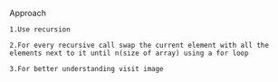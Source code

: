 Approach

    1.Use recursion

    2.For every recursive call swap the current element with all the elements next to it until n(size of array) using a for loop

    3.For better understanding visit image
